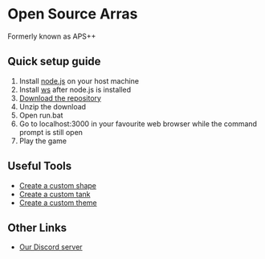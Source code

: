 # Open Source Arras
Formerly known as APS++

## Quick setup guide

1. Install [node.js](https://nodejs.org/en) on your host machine
2. Install [ws](https://www.npmjs.com/package/ws) after node.js is installed
3. [Download the repository](https://github.com/Taureon/aps-plus-plus/archive/refs/heads/main.zip)
4. Unzip the download
5. Open run.bat
6. Go to localhost:3000 in your favourite web browser while the command prompt is still open
7. Play the game

## Useful Tools

- [Create a custom shape](https://arras.io/ext/custom-shape)
- [Create a custom tank](https://github.com/DogeisCut/Arras.io-Entity-Designer-v2)
- [Create a custom theme](https://codepen.io/road-to-100k/full/GRpvMzb)

## Other Links

- [Our Discord server](https://discord.gg/kvCAZfUCjy)

